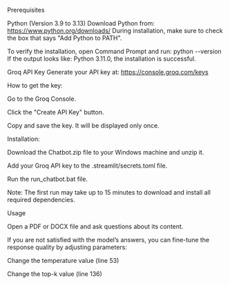 
Prerequisites

Python (Version 3.9 to 3.13)
Download Python from: https://www.python.org/downloads/
During installation, make sure to check the box that says "Add Python to PATH".

To verify the installation, open Command Prompt and run:
python --version
If the output looks like: Python 3.11.0, the installation is successful.

Groq API Key
Generate your API key at: https://console.groq.com/keys

How to get the key:

Go to the Groq Console.

Click the "Create API Key" button.

Copy and save the key. It will be displayed only once.

Installation:

Download the Chatbot.zip file to your Windows machine and unzip it.

Add your Groq API key to the .streamlit/secrets.toml file.

Run the run_chatbot.bat file.

Note: The first run may take up to 15 minutes to download and install all required dependencies.

Usage

Open a PDF or DOCX file and ask questions about its content.

If you are not satisfied with the model’s answers, you can fine-tune the response quality by adjusting parameters:

Change the temperature value (line 53)

Change the top-k value (line 136)
